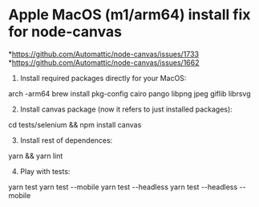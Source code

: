 # Apple MacOS (m1/arm64) install fix for node-canvas

*https://github.com/Automattic/node-canvas/issues/1733
*https://github.com/Automattic/node-canvas/issues/1662

1) Install required packages directly for your MacOS:

arch -arm64 brew install pkg-config cairo pango libpng jpeg giflib librsvg

2) Install canvas package (now it refers to just installed packages):

cd tests/selenium && npm install canvas

3) Install rest of dependences:

yarn && yarn lint

4) Play with tests:

yarn test
yarn test --mobile
yarn test --headless
yarn test --headless --mobile
